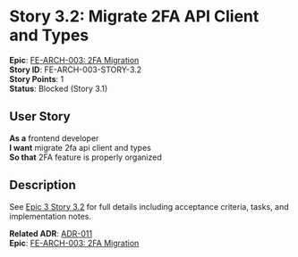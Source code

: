 # Story 3.2: Migrate 2FA API Client and Types

**Epic**: [FE-ARCH-003: 2FA Migration](../../epics/FE-ARCH-003-TWOFA-MIGRATION.md)  
**Story ID**: FE-ARCH-003-STORY-3.2  
**Story Points**: 1  
**Status**: Blocked (Story 3.1)  

## User Story
**As a** frontend developer  
**I want** migrate 2fa api client and types  
**So that** 2FA feature is properly organized

## Description
See [Epic 3 Story 3.2](../../epics/FE-ARCH-003-TWOFA-MIGRATION.md#story-32) for full details including acceptance criteria, tasks, and implementation notes.

**Related ADR**: [ADR-011](../../architecture/adr/ADR-011-FRONTEND-FILE-ARCHITECTURE.md)  
**Epic**: [FE-ARCH-003: 2FA Migration](../../epics/FE-ARCH-003-TWOFA-MIGRATION.md)
